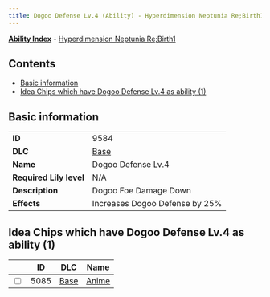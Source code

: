 ```yaml
---
title: Dogoo Defense Lv.4 (Ability) - Hyperdimension Neptunia Re;Birth1
---
```


[**Ability Index**](/neptunia/rb1/ability/index.html) - [Hyperdimension Neptunia Re;Birth1](/neptunia/rb1)

## Contents

- [Basic information](#basic-information)
- [Idea Chips which have Dogoo Defense Lv.4 as ability (1)](#idea-chips-which-have-dogoo-defense-lv4-as-ability-1)

## Basic information

|   |   |
| -- | -- |
| **ID** | 9584
**DLC** | [Base](/neptunia/rb1/dlc/1-base.html)
**Name** | Dogoo Defense Lv.4
**Required Lily level** | N/A
**Description** | Dogoo Foe Damage Down
**Effects** | Increases Dogoo Defense by 25% |


## Idea Chips which have Dogoo Defense Lv.4 as ability (1)

|    | ID | DLC | Name |
| -- | -- | --- | ---- |
| <input type="checkbox" id="rb1-item-1-5085" class="trackbox" /> | 5085 | [Base](/neptunia/rb1/dlc/1-base.html) | [Anime](/neptunia/rb1/item/1-5085-anime.html) |
